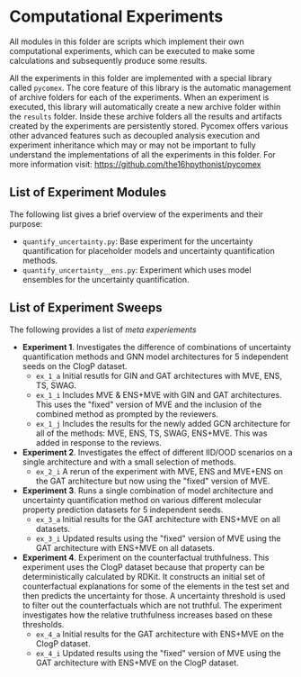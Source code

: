 # Computational Experiments

All modules in this folder are scripts which implement their own computational experiments, which can be
executed to make some calculations and subsequently produce some results.

All the experiments in this folder are implemented with a special library called ``pycomex``. The core
feature of this library is the automatic management of archive folders for each of the experiments. When
an experiment is executed, this library will automatically create a new archive folder within the ``results``
folder. Inside these archive folders all the results and artifacts created by the experiments are
persistently stored. Pycomex offers various other advanced features such as decoupled analysis execution
and experiment inheritance which may or may not be important to fully understand the implementations of
all the experiments in this folder. For more information visit: https://github.com/the16hpythonist/pycomex

## List of Experiment Modules

The following list gives a brief overview of the experiments and their purpose:

- ``quantify_uncertainty.py``: Base experiment for the uncertainty quantification for placeholder models 
  and uncertainty quantification methods.
- ``quantify_uncertainty__ens.py``: Experiment which uses model ensembles for the uncertainty quantification.


## List of Experiment Sweeps

The following provides a list of *meta experiements*

- **Experiment 1**. Investigates the difference of combinations of uncertainty quantification methods and GNN model architectures for 5 independent seeds on the ClogP dataset.
  - ``ex_1_a`` Initial resutls for GIN and GAT architectures with MVE, ENS, TS, SWAG.
  - ``ex_1_i`` Includes MVE & ENS+MVE with GIN and GAT architectures. This uses the "fixed" version of MVE and the inclusion of the combined method as prompted by the reviewers.
  - ``ex_1_j`` Includes the results for the newly added GCN architecture for all of the methods: MVE, ENS, TS, SWAG, ENS+MVE. This was added in response to the reviews.
- **Experiment 2**. Investigates the effect of different IID/OOD scenarios on a single architecture and 
  with a small selection of methods.
  - ``ex_2_i`` A rerun of the experiment with MVE, ENS and MVE+ENS on the GAT architecture but now using the 
  "fixed" version of MVE.
- **Experiment 3**. Runs a single combination of model architecture and uncertainty quantification method on 
  various different molecular property prediction datasets for 5 independent seeds.
  - ``ex_3_a`` Initial results for the GAT architecture with ENS+MVE on all datasets.
  - ``ex_3_i`` Updated results using the "fixed" version of MVE using the GAT architecture with ENS+MVE on all datasets.
- **Experiment 4**. Experiment on the counterfactual truthfulness. This experiment uses the ClogP dataset 
  because that property can be deterministically calculated by RDKit. It constructs an initial set of counterfactual explanations for some of the elements in the test set and then predicts the uncertainty for those. A 
  uncertainty threshold is used to filter out the counterfactuals which are not truthful. The experiment 
  investigates how the relative truthfulness increases based on these thresholds.
  - ``ex_4_a`` Initial results for the GAT architecture with ENS+MVE on the ClogP dataset.
  - ``ex_4_i`` Updated results using the "fixed" version of MVE using the GAT architecture with ENS+MVE on the ClogP dataset.